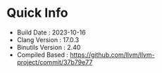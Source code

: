 # Quick Info
* Build Date : 2023-10-16
* Clang Version : 17.0.3
* Binutils Version : 2.40
* Compiled Based : https://github.com/llvm/llvm-project/commit/37b79e77
